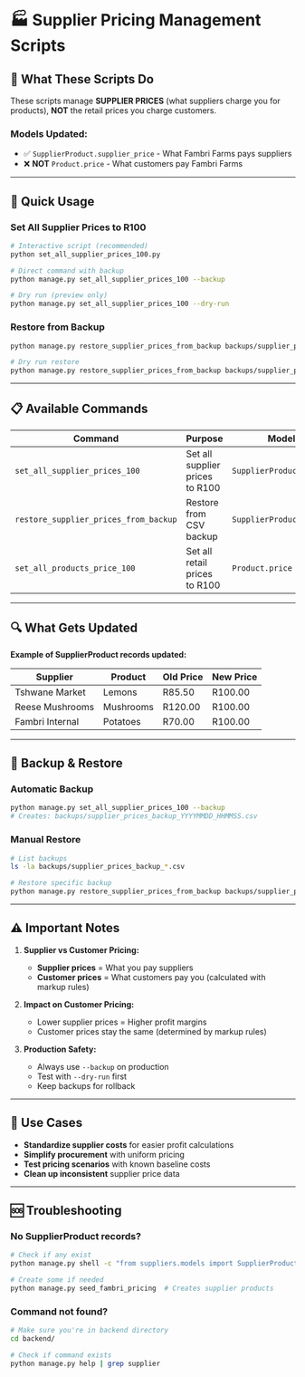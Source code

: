 # 🏭 Supplier Pricing Management Scripts

## 🎯 **What These Scripts Do**

These scripts manage **SUPPLIER PRICES** (what suppliers charge you for products), **NOT** the retail prices you charge customers.

### **Models Updated:**
- ✅ `SupplierProduct.supplier_price` - What Fambri Farms pays suppliers
- ❌ **NOT** `Product.price` - What customers pay Fambri Farms

---

## 🚀 **Quick Usage**

### **Set All Supplier Prices to R100**
```bash
# Interactive script (recommended)
python set_all_supplier_prices_100.py

# Direct command with backup
python manage.py set_all_supplier_prices_100 --backup

# Dry run (preview only)
python manage.py set_all_supplier_prices_100 --dry-run
```

### **Restore from Backup**
```bash
python manage.py restore_supplier_prices_from_backup backups/supplier_prices_backup_20251014_235959.csv

# Dry run restore
python manage.py restore_supplier_prices_from_backup backups/supplier_prices_backup_20251014_235959.csv --dry-run
```

---

## 📋 **Available Commands**

| Command | Purpose | Model Updated |
|---------|---------|---------------|
| `set_all_supplier_prices_100` | Set all supplier prices to R100 | `SupplierProduct.supplier_price` |
| `restore_supplier_prices_from_backup` | Restore from CSV backup | `SupplierProduct.supplier_price` |
| `set_all_products_price_100` | Set all retail prices to R100 | `Product.price` |

---

## 🔍 **What Gets Updated**

**Example of SupplierProduct records updated:**

| Supplier | Product | Old Price | New Price |
|----------|---------|-----------|-----------|
| Tshwane Market | Lemons | R85.50 | R100.00 |
| Reese Mushrooms | Mushrooms | R120.00 | R100.00 |
| Fambri Internal | Potatoes | R70.00 | R100.00 |

---

## 💾 **Backup & Restore**

### **Automatic Backup**
```bash
python manage.py set_all_supplier_prices_100 --backup
# Creates: backups/supplier_prices_backup_YYYYMMDD_HHMMSS.csv
```

### **Manual Restore**
```bash
# List backups
ls -la backups/supplier_prices_backup_*.csv

# Restore specific backup
python manage.py restore_supplier_prices_from_backup backups/supplier_prices_backup_20251014_235959.csv
```

---

## ⚠️ **Important Notes**

1. **Supplier vs Customer Pricing:**
   - **Supplier prices** = What you pay suppliers
   - **Customer prices** = What customers pay you (calculated with markup rules)

2. **Impact on Customer Pricing:**
   - Lower supplier prices = Higher profit margins
   - Customer prices stay the same (determined by markup rules)

3. **Production Safety:**
   - Always use `--backup` on production
   - Test with `--dry-run` first
   - Keep backups for rollback

---

## 🎯 **Use Cases**

- **Standardize supplier costs** for easier profit calculations
- **Simplify procurement** with uniform pricing
- **Test pricing scenarios** with known baseline costs
- **Clean up inconsistent** supplier price data

---

## 🆘 **Troubleshooting**

### **No SupplierProduct records?**
```bash
# Check if any exist
python manage.py shell -c "from suppliers.models import SupplierProduct; print(f'Count: {SupplierProduct.objects.count()}')"

# Create some if needed
python manage.py seed_fambri_pricing  # Creates supplier products
```

### **Command not found?**
```bash
# Make sure you're in backend directory
cd backend/

# Check if command exists
python manage.py help | grep supplier
```
